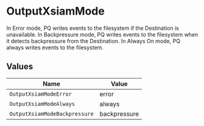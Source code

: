 # OutputXsiamMode

In Error mode, PQ writes events to the filesystem if the Destination is unavailable. In Backpressure mode, PQ writes events to the filesystem when it detects backpressure from the Destination. In Always On mode, PQ always writes events to the filesystem.


## Values

| Name                          | Value                         |
| ----------------------------- | ----------------------------- |
| `OutputXsiamModeError`        | error                         |
| `OutputXsiamModeAlways`       | always                        |
| `OutputXsiamModeBackpressure` | backpressure                  |